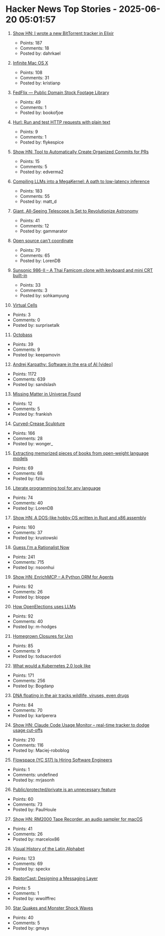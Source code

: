 # Hacker News Top Stories - 2025-06-20 05:01:57

1. [Show HN: I wrote a new BitTorrent tracker in Elixir](https://github.com/Dahrkael/ExTracker)
   - Points: 187
   - Comments: 18
   - Posted by: dahrkael

2. [Infinite Mac OS X](https://blog.persistent.info/2025/03/infinite-mac-os-x.html)
   - Points: 108
   - Comments: 31
   - Posted by: kristianp

3. [FedFlix — Public Domain Stock Footage Library](https://public.resource.org/ntis.gov/index.html)
   - Points: 49
   - Comments: 1
   - Posted by: bookofjoe

4. [Hurl: Run and test HTTP requests with plain text](https://github.com/Orange-OpenSource/hurl)
   - Points: 9
   - Comments: 1
   - Posted by: flykespice

5. [Show HN: Tool to Automatically Create Organized Commits for PRs](https://github.com/edverma/git-smart-squash)
   - Points: 15
   - Comments: 5
   - Posted by: edverma2

6. [Compiling LLMs into a MegaKernel: A path to low-latency inference](https://zhihaojia.medium.com/compiling-llms-into-a-megakernel-a-path-to-low-latency-inference-cf7840913c17)
   - Points: 183
   - Comments: 55
   - Posted by: matt_d

7. [Giant, All-Seeing Telescope Is Set to Revolutionize Astronomy](https://www.science.org/content/article/giant-all-seeing-telescope-set-revolutionize-astronomy)
   - Points: 41
   - Comments: 12
   - Posted by: gammarator

8. [Open source can't coordinate](https://matklad.github.io/2025/05/20/open-source-cant-coordinate.html)
   - Points: 70
   - Comments: 65
   - Posted by: LorenDB

9. [Sunsonic 986-II – A Thai Famicom clone with keyboard and mini CRT built-in](https://mastodon.gamedev.place/@pikuma/114711138512697712)
   - Points: 33
   - Comments: 3
   - Posted by: sohkamyung

10. [Virtual Cells](https://udara.io/science/virtual-cells/)
   - Points: 3
   - Comments: 0
   - Posted by: surprisetalk

11. [Octobass](https://www.atlasobscura.com/places/octobass)
   - Points: 39
   - Comments: 9
   - Posted by: keepamovin

12. [Andrej Karpathy: Software in the era of AI [video]](https://www.youtube.com/watch?v=LCEmiRjPEtQ)
   - Points: 1172
   - Comments: 639
   - Posted by: sandslash

13. [Missing Matter in Universe Found](https://www.caltech.edu/about/news/missing-matter-in-universe-found)
   - Points: 12
   - Comments: 5
   - Posted by: frankish

14. [Curved-Crease Sculpture](https://erikdemaine.org/curved/)
   - Points: 166
   - Comments: 28
   - Posted by: wonger_

15. [Extracting memorized pieces of books from open-weight language models](https://arxiv.org/abs/2505.12546)
   - Points: 69
   - Comments: 68
   - Posted by: fzliu

16. [Literate programming tool for any language](https://github.com/zyedidia/Literate)
   - Points: 74
   - Comments: 40
   - Posted by: LorenDB

17. [Show HN: A DOS-like hobby OS written in Rust and x86 assembly](https://github.com/krustowski/rou2exOS)
   - Points: 160
   - Comments: 37
   - Posted by: krustowski

18. [Guess I'm a Rationalist Now](https://scottaaronson.blog/?p=8908)
   - Points: 241
   - Comments: 715
   - Posted by: nsoonhui

19. [Show HN: EnrichMCP – A Python ORM for Agents](https://github.com/featureform/enrichmcp)
   - Points: 92
   - Comments: 26
   - Posted by: bloppe

20. [How OpenElections uses LLMs](https://thescoop.org/archives/2025/06/09/how-openelections-uses-llms/index.html)
   - Points: 92
   - Comments: 40
   - Posted by: m-hodges

21. [Homegrown Closures for Uxn](https://krzysckh.org/b/Homegrown-closures-for-uxn.html)
   - Points: 85
   - Comments: 9
   - Posted by: todsacerdoti

22. [What would a Kubernetes 2.0 look like](https://matduggan.com/what-would-a-kubernetes-2-0-look-like/)
   - Points: 171
   - Comments: 256
   - Posted by: Bogdanp

23. [DNA floating in the air tracks wildlife, viruses, even drugs](https://www.sciencedaily.com/releases/2025/06/250603114822.htm)
   - Points: 84
   - Comments: 70
   - Posted by: karlperera

24. [Show HN: Claude Code Usage Monitor – real-time tracker to dodge usage cut-offs](https://github.com/Maciek-roboblog/Claude-Code-Usage-Monitor)
   - Points: 210
   - Comments: 116
   - Posted by: Maciej-roboblog

25. [Flowspace (YC S17) Is Hiring Software Engineers](https://flowspace.applytojob.com/apply/6oDtY2q6E9/Software-Engineer-II)
   - Points: 1
   - Comments: undefined
   - Posted by: mrjasonh

26. [Public/protected/private is an unnecessary feature](https://catern.com/private.html)
   - Points: 60
   - Comments: 73
   - Posted by: PaulHoule

27. [Show HN: RM2000 Tape Recorder, an audio sampler for macOS](https://rm2000.app)
   - Points: 41
   - Comments: 26
   - Posted by: marcelox86

28. [Visual History of the Latin Alphabet](https://uclab.fh-potsdam.de/arete/en)
   - Points: 123
   - Comments: 69
   - Posted by: speckx

29. [RaptorCast: Designing a Messaging Layer](https://www.category.xyz/blogs/raptorcast-designing-a-messaging-layer)
   - Points: 5
   - Comments: 1
   - Posted by: wwolffrec

30. [Star Quakes and Monster Shock Waves](https://www.caltech.edu/about/news/star-quakes-and-monster-shock-waves)
   - Points: 40
   - Comments: 5
   - Posted by: gmays

